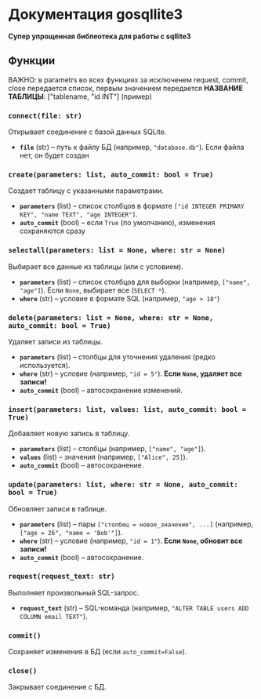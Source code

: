 # Документация gosqllite3

**Супер упрощенная библеотека для работы с sqllite3**

## **Функции**  

ВАЖНО: в parametrs во всех функциях за исключенем request, commit, close передается список, первым значением передается **НАЗВАНИЕ ТАБЛИЦЫ**: ["tablename, "id INT"] (пример)
### **`connect(file: str)`**  
Открывает соединение с базой данных SQLite.  
- **`file`** (str) – путь к файлу БД (например, `"database.db"`). Если файла нет, он будет создан 

### **`create(parameters: list, auto_commit: bool = True)`**  
Создает таблицу с указанными параметрами.  
- **`parameters`** (list) – список столбцов в формате `["id INTEGER PRIMARY KEY", "name TEXT", "age INTEGER"]`.  
- **`auto_commit`** (bool) – если `True` (по умолчанию), изменения сохраняются сразу

### **`selectall(parameters: list = None, where: str = None)`**  
Выбирает все данные из таблицы (или с условием).  
- **`parameters`** (list) – список столбцов для выборки (например, `["name", "age"]`). Если `None`, выбирает все (`SELECT *`).  
- **`where`** (str) – условие в формате SQL (например, `"age > 18"`)

### **`delete(parameters: list = None, where: str = None, auto_commit: bool = True)`**  
Удаляет записи из таблицы.  
- **`parameters`** (list) – столбцы для уточнения удаления (редко используется).  
- **`where`** (str) – условие (например, `"id = 5"`). **Если `None`, удаляет все записи!**  
- **`auto_commit`** (bool) – автосохранение изменений.  

### **`insert(parameters: list, values: list, auto_commit: bool = True)`**  
Добавляет новую запись в таблицу.  
- **`parameters`** (list) – столбцы (например, `["name", "age"]`).  
- **`values`** (list) – значения (например, `["Alice", 25]`).  
- **`auto_commit`** (bool) – автосохранение.  

### **`update(parameters: list, where: str = None, auto_commit: bool = True)`**  
Обновляет записи в таблице.  
- **`parameters`** (list) – пары `["столбец = новое_значение", ...]` (например, `["age = 26", "name = 'Bob'"]`).  
- **`where`** (str) – условие (например, `"id = 1"`). **Если `None`, обновит все записи!**  
- **`auto_commit`** (bool) – автосохранение.  

### **`request(request_text: str)`**  
Выполняет произвольный SQL-запрос.  
- **`request_text`** (str) – SQL-команда (например, `"ALTER TABLE users ADD COLUMN email TEXT"`).  

### **`commit()`**  
Сохраняет изменения в БД (если `auto_commit=False`).  

### **`close()`**  
Закрывает соединение с БД.  


